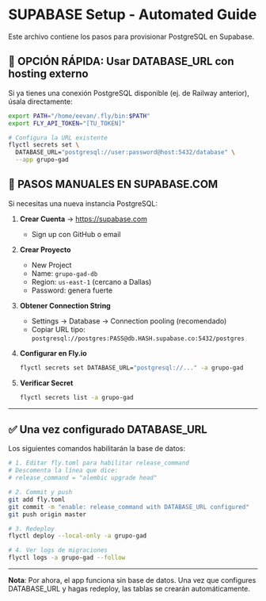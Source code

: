 # SUPABASE Setup - Automated Guide

Este archivo contiene los pasos para provisionar PostgreSQL en Supabase.

## 🚀 OPCIÓN RÁPIDA: Usar DATABASE_URL con hosting externo

Si ya tienes una conexión PostgreSQL disponible (ej. de Railway anterior), úsala directamente:

```bash
export PATH="/home/eevan/.fly/bin:$PATH"
export FLY_API_TOKEN="[TU_TOKEN]"

# Configura la URL existente
flyctl secrets set \
  DATABASE_URL="postgresql://user:password@host:5432/database" \
  --app grupo-gad
```

## 📝 PASOS MANUALES EN SUPABASE.COM

Si necesitas una nueva instancia PostgreSQL:

1. **Crear Cuenta** → https://supabase.com
   - Sign up con GitHub o email
   
2. **Crear Proyecto**
   - New Project
   - Name: `grupo-gad-db`
   - Region: `us-east-1` (cercano a Dallas)
   - Password: genera fuerte
   
3. **Obtener Connection String**
   - Settings → Database → Connection pooling (recomendado)
   - Copiar URL tipo: `postgresql://postgres:PASS@db.HASH.supabase.co:5432/postgres`

4. **Configurar en Fly.io**
   ```bash
   flyctl secrets set DATABASE_URL="postgresql://..." -a grupo-gad
   ```

5. **Verificar Secret**
   ```bash
   flyctl secrets list -a grupo-gad
   ```

---

## ✅ Una vez configurado DATABASE_URL

Los siguientes comandos habilitarán la base de datos:

```bash
# 1. Editar fly.toml para habilitar release_command
# Descomenta la línea que dice:
# release_command = "alembic upgrade head"

# 2. Commit y push
git add fly.toml
git commit -m "enable: release_command with DATABASE_URL configured"
git push origin master

# 3. Redeploy
flyctl deploy --local-only -a grupo-gad

# 4. Ver logs de migraciones
flyctl logs -a grupo-gad --follow
```

---

**Nota**: Por ahora, el app funciona sin base de datos. Una vez que configures DATABASE_URL y hagas redeploy, las tablas se crearán automáticamente.
